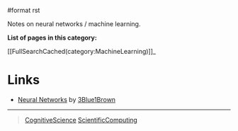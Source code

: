 \#format rst

Notes on neural networks / machine learning.

**List of pages in this category:**

[[FullSearchCached(category:MachineLearning)]]\_

Links
=====

-   [Neural Networks](https://www.youtube.com/playlist?list=PLZHQObOWTQDNU6R1_67000Dx_ZCJB-3pi) by [3Blue1Brown](https://www.youtube.com/channel/UCYO_jab_esuFRV4b17AJtAw)

* * * * *

> [CognitiveScience](../CognitiveScience) [ScientificComputing](../ScientificComputing)
